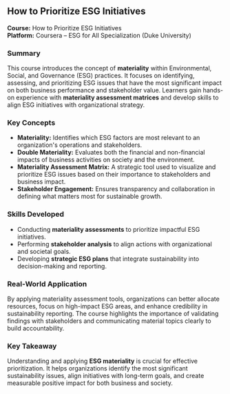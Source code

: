 ## How to Prioritize ESG Initiatives  

**Course:** How to Prioritize ESG Initiatives  
**Platform:** Coursera – ESG for All Specialization (Duke University)  

### Summary  
This course introduces the concept of **materiality** within Environmental, Social, and Governance (ESG) practices. It focuses on identifying, assessing, and prioritizing ESG issues that have the most significant impact on both business performance and stakeholder value. Learners gain hands-on experience with **materiality assessment matrices** and develop skills to align ESG initiatives with organizational strategy.  

### Key Concepts  
- **Materiality:** Identifies which ESG factors are most relevant to an organization's operations and stakeholders.  
- **Double Materiality:** Evaluates both the financial and non-financial impacts of business activities on society and the environment.  
- **Materiality Assessment Matrix:** A strategic tool used to visualize and prioritize ESG issues based on their importance to stakeholders and business impact.  
- **Stakeholder Engagement:** Ensures transparency and collaboration in defining what matters most for sustainable growth.  

### Skills Developed  
- Conducting **materiality assessments** to prioritize impactful ESG initiatives.  
- Performing **stakeholder analysis** to align actions with organizational and societal goals.  
- Developing **strategic ESG plans** that integrate sustainability into decision-making and reporting.  

### Real-World Application  
By applying materiality assessment tools, organizations can better allocate resources, focus on high-impact ESG areas, and enhance credibility in sustainability reporting. The course highlights the importance of validating findings with stakeholders and communicating material topics clearly to build accountability.  

### Key Takeaway  
Understanding and applying **ESG materiality** is crucial for effective prioritization. It helps organizations identify the most significant sustainability issues, align initiatives with long-term goals, and create measurable positive impact for both business and society.  
